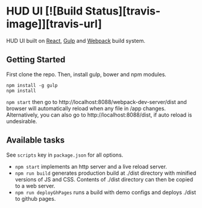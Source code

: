 # HUD UI [![Build Status][travis-image]][travis-url]

HUD UI built on [React](http://facebook.github.io/react/), [Gulp](http://gulpjs.com/) and [Webpack](http://webpack.github.io/) build system.

## Getting Started
First clone the repo. Then, install gulp, bower and npm modules.

```
npm install -g gulp
npm install
```

`npm start` then go to http://localhost:8088/webpack-dev-server/dist and browser will automatically reload when any file in /app changes. Alternatively, you can also go to http://localhost:8088/dist, if auto reload is undesirable.

## Available tasks
See `scripts` key in `package.json` for all options.
* `npm start` implements an http server and a live reload server.
* `npm run build` generates production build at ./dist directory with minified versions of JS and CSS. Contents of ./dist directory can then be copied to a web server.
* `npm run deployGhPages` runs a build with demo configs and deploys ./dist to github pages.

